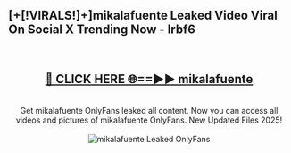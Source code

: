 <h2>[+[!VIRALS!]+]mikalafuente Leaked Video Viral On Social X Trending Now - lrbf6</h2>
<br>
<div align="center">
<h2><a href="https://libra.edu.pl?mikalafuente" rel="nofollow">🔴 CLICK HERE 🌐==►► mikalafuente</a></h2>
<br>
Get mikalafuente OnlyFans leaked all content. Now you can access all videos and pictures of mikalafuente OnlyFans. New Updated Files 2025!
<br>
<br>
<a href="https://libra.edu.pl?mikalafuente" rel="nofollow" data-target="animated-image.originalLink"><img src="https://i.ibb.co.com/WyWwxjT/player-gif2.gif" alt="mikalafuente Leaked OnlyFans" style="max-width: 100%; display: inline-block;" data-target="animated-image.originalImage"></a>
</div>
<br>